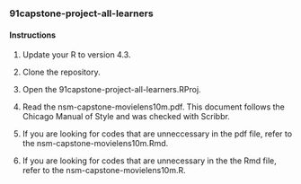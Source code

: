 ### 91capstone-project-all-learners

#### Instructions

1. Update your R to version 4.3.

2. Clone the repository.

3. Open the 91capstone-project-all-learners.RProj.

4. Read the nsm-capstone-movielens10m.pdf. This document follows the Chicago Manual of Style and was checked with Scribbr.

5. If you are looking for codes that are unneccessary in the pdf file, refer to the nsm-capstone-movielens10m.Rmd.

6. If you are looking for codes that are unnecessary in the the Rmd file, refer to the nsm-capstone-movielens10m.R.

